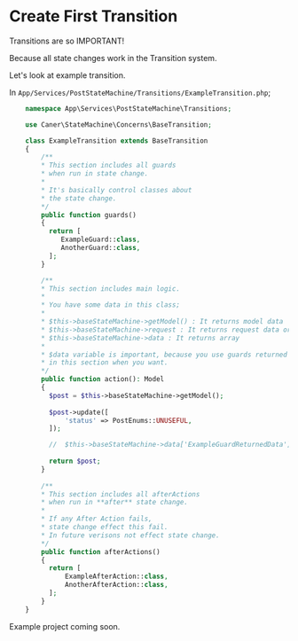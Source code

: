 


# Create First Transition
Transitions are so IMPORTANT!

Because all state changes work in the Transition system.

Let's look at example transition.

In `App/Services/PostStateMachine/Transitions/ExampleTransition.php`;

```php
	namespace App\Services\PostStateMachine\Transitions;

	use Caner\StateMachine\Concerns\BaseTransition;

	class ExampleTransition extends BaseTransition  
	{
		/** 
		* This section includes all guards
		* when run in state change.
		*  
		* It's basically control classes about 
		* the state change.
		*/
		public function guards()  
		{  
		  return [  
			 ExampleGuard::class,
			 AnotherGuard::class,  
		  ];  
		}

		/**
		* This section includes main logic.
		*  
		* You have some data in this class;
		*  
		* $this->baseStateMachine->getModel() : It returns model data
		* $this->baseStateMachine->request : It returns request data or null
		* $this->baseStateMachine->data : It returns array
		*  
		* $data variable is important, because you use guards returned datas
		* in this section when you want.
		*/
		public function action(): Model  
		{  
		  $post = $this->baseStateMachine->getModel();  
		  
		  $post->update([  
			  'status' => PostEnums::UNUSEFUL,  
		  ]);  

		  //  $this->baseStateMachine->data['ExampleGuardReturnedData'];
		  
		  return $post;  
		}
		
		/** 
		* This section includes all afterActions
		* when run in **after** state change.
		* 
		* If any After Action fails,
		* state change effect this fail.
		* In future verisons not effect state change.
		*/
		public function afterActions()  
		{  
		  return [  
			  ExampleAfterAction::class,
			  AnotherAfterAction::class,
		  ];  
		}
	}
```

Example project coming soon.
